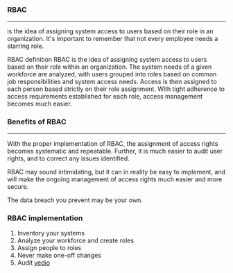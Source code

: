 ### RBAC
---
 is the idea of assigning system access to users based on their role in an organization. It's important to remember that not every employee needs a starring role.

 RBAC definition
RBAC is the idea of assigning system access to users based on their role within an organization. The system needs of a given workforce are analyzed, with users grouped into roles based on common job responsibilities and system access needs. Access is then assigned to each person based strictly on their role assignment. With tight adherence to access requirements established for each role, access management becomes much easier.


### Benefits of RBAC
---
With the proper implementation of RBAC, the assignment of access rights becomes systematic and repeatable. Further, it is much easier to audit user rights, and to correct any issues identified.

RBAC may sound intimidating, but it can in reality be easy to implement, and will make the ongoing management of access rights much easier and more secure.

The data breach you prevent may be your own.

### RBAC implementation 
1. Inventory your systems
2. Analyze your workforce and create roles
3. Assign people to roles
4. Never make one-off changes
5. Audit
[vedio](https://www.youtube.com/watch?v=C4NP8Eon3cA)

